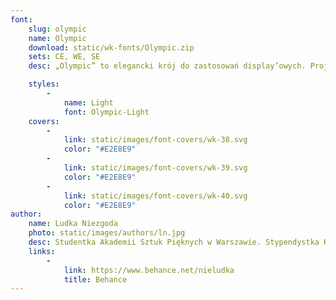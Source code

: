 ```yaml
---
font:
    slug: olympic
    name: Olympic
    download: static/wk-fonts/Olympic.zip
    sets: CE, WE, SE
    desc: „Olympic” to elegancki krój do zastosowań display’owych. Projekt był inspirowany warszawskimi szyldami oraz stołeczną typografią lat 70-tych. Font, mimo uniwersalności i nowoczesności, zwiera w swojej formie rodzaj nostalgii za dawną Warszawą.

    styles:
        -
            name: Light
            font: Olympic-Light
    covers:
        -
            link: static/images/font-covers/wk-38.svg
            color: "#E2E8E9"
        -
            link: static/images/font-covers/wk-39.svg
            color: "#E2E8E9"
        -
            link: static/images/font-covers/wk-40.svg
            color: "#E2E8E9"
author:
    name: Ludka Niezgoda
    photo: static/images/authors/ln.jpg
    desc: Studentka Akademii Sztuk Pięknych w Warszawie. Stypendystka Krajowego Funduszu na rzecz Dzieci. Zajmuje się głównie typografią i projektowaniem krojów pism.
    links:
        -
            link: https://www.behance.net/nieludka
            title: Behance
---
```

